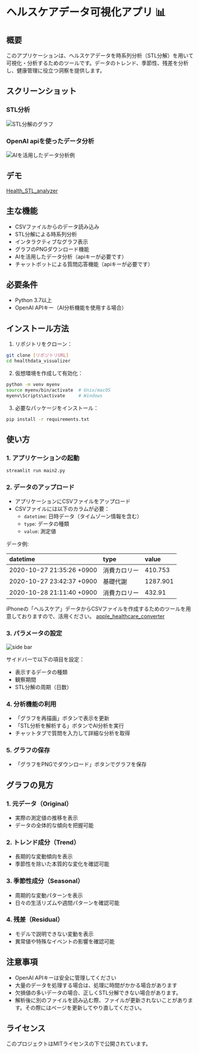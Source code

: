 # ヘルスケアデータ可視化アプリ 📊

## 概要
このアプリケーションは、ヘルスケアデータを時系列分析（STL分解）を用いて可視化・分析するためのツールです。データのトレンド、季節性、残差を分析し、健康管理に役立つ洞察を提供します。

## スクリーンショット
### STL分析
![STL分解のグラフ](images/STL_graph_s.png)

### OpenAI apiを使ったデータ分析
![AIを活用したデータ分析例](images/STL_analysis_s.png)

## デモ
[Health_STL_analyzer](https://healthstlanalyzer-f9afa2q5qkbflrugizkeqv.streamlit.app/)

## 主な機能
- CSVファイルからのデータ読み込み
- STL分解による時系列分析
- インタラクティブなグラフ表示
- グラフのPNGダウンロード機能
- AIを活用したデータ分析（apiキーが必要です）
- チャットボットによる質問応答機能（apiキーが必要です）

## 必要条件
- Python 3.7以上
- OpenAI APIキー（AI分析機能を使用する場合）

## インストール方法
1. リポジトリをクローン：
```bash
git clone [リポジトリURL]
cd healthdata_visualizer
```

2. 仮想環境を作成して有効化：
```bash
python -m venv myenv
source myenv/bin/activate  # Unix/macOS
myenv\Scripts\activate     # Windows
```

3. 必要なパッケージをインストール：
```bash
pip install -r requirements.txt
```

## 使い方

### 1. アプリケーションの起動
```bash
streamlit run main2.py
```

### 2. データのアップロード
- アプリケーションにCSVファイルをアップロード
- CSVファイルには以下のカラムが必要：
  - `datetime`: 日時データ（タイムゾーン情報を含む）
  - `type`: データの種類
  - `value`: 測定値

データ例:

|datetime | type | value |
|:--------|:-----|:------|
|2020-10-27 21:35:26 +0900 | 消費カロリー | 410.753 |
|2020-10-27 23:42:37 +0900 | 基礎代謝 | 1287.901 |
|2020-10-28 21:11:40 +0900 | 消費カロリー | 432.91|

iPhoneの「ヘルスケア」データからCSVファイルを作成するためのツールを用意しておりますので、活用ください。
[apple_healthcare_converter](https://github.com/epsilonminder/apple_healthcare_converter)


### 3. パラメータの設定
![side bar](images/Sidebar.png)

サイドバーで以下の項目を設定：
- 表示するデータの種類
- 観察期間
- STL分解の周期（日数）

### 4. 分析機能の利用
- 「グラフを再描画」ボタンで表示を更新
- 「STL分析を解析する」ボタンでAI分析を実行
- チャットタブで質問を入力して詳細な分析を取得

### 5. グラフの保存
- 「グラフをPNGでダウンロード」ボタンでグラフを保存

## グラフの見方

### 1. 元データ（Original）
- 実際の測定値の推移を表示
- データの全体的な傾向を把握可能

### 2. トレンド成分（Trend）
- 長期的な変動傾向を表示
- 季節性を除いた本質的な変化を確認可能

### 3. 季節性成分（Seasonal）
- 周期的な変動パターンを表示
- 日々の生活リズムや週間パターンを確認可能

### 4. 残差（Residual）
- モデルで説明できない変動を表示
- 異常値や特殊なイベントの影響を確認可能

## 注意事項
- OpenAI APIキーは安全に管理してください
- 大量のデータを処理する場合は、処理に時間がかかる場合があります
- 欠損値の多いデータの場合、正しくSTL分解できない場合があります。
- 解析後に別のファイルを読み込む際、ファイルが更新されないことがあります。その際にはページを更新してやり直してください。

## ライセンス
このプロジェクトはMITライセンスの下で公開されています。
